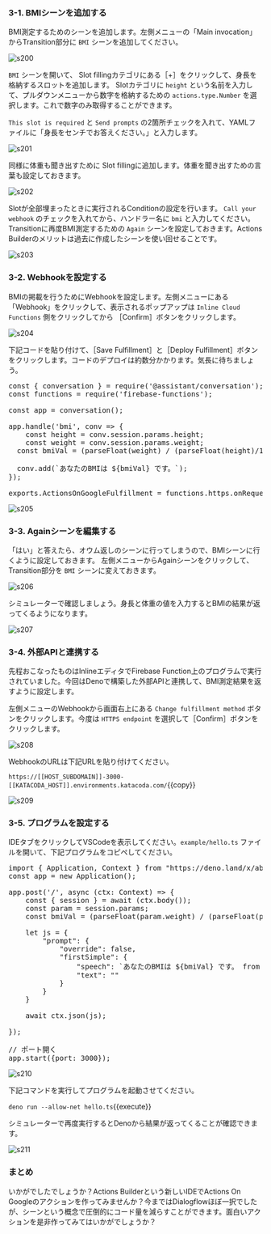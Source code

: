 ### 3-1. BMIシーンを追加する
BMI測定するためのシーンを追加します。左側メニューの「Main invocation」からTransition部分に `BMI` シーンを追加してください。

![s200](images/s200.png)

`BMI` シーンを開いて、 Slot fillingカテゴリにある［+］をクリックして、身長を格納するスロットを追加します。 Slotカテゴリに `height` という名前を入力して、プルダウンメニューから数字を格納するための `actions.type.Number` を選択します。これで数字のみ取得することができます。

`This slot is required` と `Send prompts` の2箇所チェックを入れて、YAMLファイルに「身長をセンチでお答えください。」と入力します。

![s201](images/s201.png)

同様に体重も聞き出すために Slot fillingに追加します。体重を聞き出すための言葉も設定しておきます。

![s202](images/s202.png)

Slotが全部埋まったときに実行されるConditionの設定を行います。 `Call your webhook` のチェックを入れてから、ハンドラー名に `bmi` と入力してください。Transitionに再度BMI測定するための `Again` シーンを設定しておきます。Actions Builderのメリットは過去に作成したシーンを使い回せることです。

![s203](images/s203.png)

### 3-2. Webhookを設定する
BMIの掲載を行うためにWebhookを設定します。左側メニューにある「Webhook」をクリックして、表示されるポップアップは `Inline Cloud Functions` 側をクリックしてから ［Confirm］ボタンをクリックします。

![s204](images/s204.png)

下記コードを貼り付けて、［Save Fulfillment］と［Deploy Fulfillment］ボタンをクリックします。コードのデプロイは約数分かかります。気長に待ちましょう。

<pre class="file" data-target="clipboard">
const { conversation } = require('@assistant/conversation');
const functions = require('firebase-functions');

const app = conversation();

app.handle('bmi', conv => {
	const height = conv.session.params.height;
	const weight = conv.session.params.weight;
  const bmiVal = (parseFloat(weight) / (parseFloat(height)/100 * parseFloat(height)/100)).toFixed(1);

  conv.add(`あなたのBMIは ${bmiVal} です。`);
});

exports.ActionsOnGoogleFulfillment = functions.https.onRequest(app);
</pre>

![s205](images/s205.png)

### 3-3. Againシーンを編集する
「はい」と答えたら、オウム返しのシーンに行ってしまうので、BMIシーンに行くように設定しておきます。
左側メニューからAgainシーンをクリックして、Transition部分を `BMI` シーンに変えておきます。

![s206](images/s206.png)

シミュレーターで確認しましょう。身長と体重の値を入力するとBMIの結果が返ってくるようになります。

![s207](images/s207.png)

### 3-4. 外部APIと連携する
先程おこなったものはInlineエディタでFirebase Function上のプログラムで実行されていました。今回はDenoで構築した外部APIと連携して、BMI測定結果を返すように設定します。

左側メニューのWebhookから画面右上にある `Change fulfillment method` ボタンをクリックします。今度は `HTTPS endpoint` を選択して［Confirm］ボタンをクリックします。

![s208](images/s208.png)

WebhookのURLは下記URLを貼り付けてください。

`https://[[HOST_SUBDOMAIN]]-3000-[[KATACODA_HOST]].environments.katacoda.com/`{{copy}}

![s209](images/s209.png)

### 3-5. プログラムを設定する
IDEタブをクリックしてVSCodeを表示してください。`example/hello.ts` ファイルを開いて、下記プログラムをコピペしてください。

<pre class="file" data-target="clipboard">
import { Application, Context } from "https://deno.land/x/abc@v1.0.0-rc10/mod.ts";
const app = new Application();

app.post('/', async (ctx: Context) => {
    const { session } = await (ctx.body());
    const param = session.params;
    const bmiVal = (parseFloat(param.weight) / (parseFloat(param.height)/100 * parseFloat(param.height)/100)).toFixed(1);
    
    let js = {
        "prompt": {
            "override": false,
            "firstSimple": {
                "speech": `あなたのBMIは ${bmiVal} です。 from Deno！`,
                "text": ""
            }
        }
    }

    await ctx.json(js);

});

// ポート開く
app.start({port: 3000});
</pre>

![s210](images/s210.png)

下記コマンドを実行してプログラムを起動させてください。

`deno run --allow-net hello.ts`{{execute}}

シミュレーターで再度実行するとDenoから結果が返ってくることが確認できます。

![s211](images/s211.png)

### まとめ
いかがでしたでしょうか？Actions Builderという新しいIDEでActions On Googleのアクションを作ってみませんか？今まではDialogflowほぼ一択でしたが、シーンという概念で圧倒的にコード量を減らすことができます。面白いアクションを是非作ってみてはいかがでしょうか？